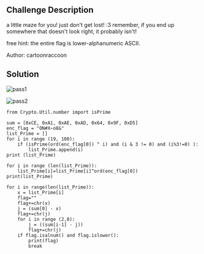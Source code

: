 ## Challenge Description 

a little maze for you! just don't get lost! :3 remember, if you end up somewhere that doesn't look right, it probably isn't!

free hint: the entire flag is lower-alphanumeric ASCII.

Author: cartoonraccoon

## Solution

![pass1](https://github.com/datvn09/CTF_writeup/assets/157048397/82b73296-6d83-4822-abb6-b2017c867979)

![pass2](https://github.com/datvn09/CTF_writeup/assets/157048397/4fb2538b-454e-4e81-8026-4f362d739ec8)

```
from Crypto.Util.number import isPrime

sum = [0xCE, 0xA1, 0xAE, 0xAD, 0x64, 0x9F, 0xD5]
enc_flag = "ON#X~o8&"
list_Prime = []
for i in range (19, 100):
    if (isPrime(ord(enc_flag[0]) ^ i) and (i & 3 != 0) and (i%3!=0) ):
        list_Prime.append(i)
print (list_Prime)

for i in range (len(list_Prime)):
    list_Prime[i]=list_Prime[i]^ord(enc_flag[0])
print(list_Prime)

for i in range(len(list_Prime)):
    x = list_Prime[i]
    flag=""
    flag+=chr(x)
    j = (sum[0] - x)
    flag+=chr(j)
    for i in range (2,8):
        j = ((sum[i-1] - j))
        flag+=chr(j)
    if flag.isalnum() and flag.islower():
        print(flag)
        break
```

